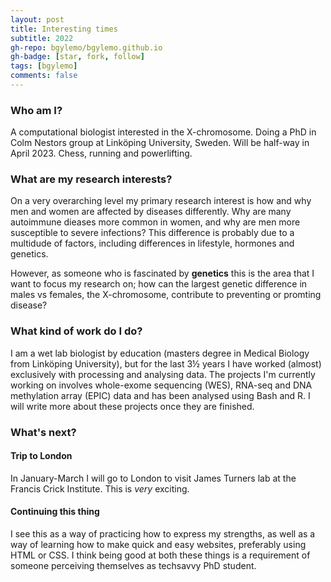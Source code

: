```yaml
---
layout: post
title: Interesting times
subtitle: 2022
gh-repo: bgylemo/bgylemo.github.io
gh-badge: [star, fork, follow]
tags: [bgylemo]
comments: false
---
```


### Who am I?
A computational biologist interested in the X-chromosome. Doing a PhD in Colm Nestors group at Linköping University, Sweden. Will be half-way in April 2023. 
Chess, running and powerlifting.

### What are my research interests?
On a very overarching level my primary research interest is how and why men and women are affected by diseases differently. Why are many autoimmune dieases more common in women, and why are men more susceptible to severe infections? This difference is probably due to a multidude of factors, including differences in lifestyle, hormones and genetics. 

However, as someone who is fascinated by **genetics** this is the area that I want to focus my research on; how can the largest genetic difference in males vs females, the X-chromosome, contribute to preventing or promting disease?

### What kind of work do I do?
I am a wet lab biologist by education (masters degree in Medical Biology from Linköping University), but for the last 3½ years I have worked (almost) exclusively with processing and analysing data. The projects I'm currently working on involves whole-exome sequencing (WES), RNA-seq and DNA methylation array (EPIC) data and has been analysed using Bash and R. I will write more about these projects once they are finished.

### What's next?
#### Trip to London
In January-March I will go to London to visit James Turners lab at the Francis Crick Institute. This is _very_ exciting.

#### Continuing this thing
I see this as a way of practicing how to express my strengths, as well as a way of learning how to make quick and easy websites, preferably using HTML or CSS. I think being good at both these things is a requirement of someone perceiving themselves as techsavvy PhD student.
